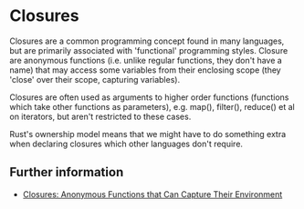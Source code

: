 # Closures

Closures are a common programming concept found in many languages, but are primarily
associated with 'functional' programming styles. Closure are anonymous functions
(i.e. unlike regular functions, they don't have a name) that may access some variables
from their enclosing scope (they 'close' over their scope, capturing variables).

Closures are often used as arguments to higher order functions (functions which 
take other functions as parameters), e.g. map(), filter(), reduce() et al on iterators,
but aren't restricted to these cases.

Rust's ownership model means that we might have to do something extra when declaring
closures which other languages don't require.

## Further information

- [Closures: Anonymous Functions that Can Capture Their Environment](https://doc.rust-lang.org/book/ch13-01-closures.html)
